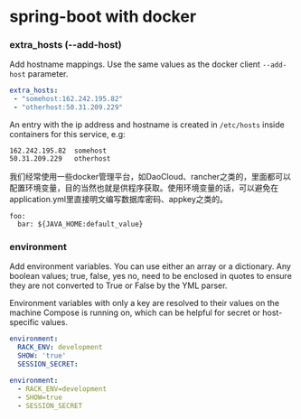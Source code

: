 ﻿spring-boot with docker
==

### extra_hosts (--add-host)
Add hostname mappings. Use the same values as the docker client ``` --add-host ``` parameter.
```yml
extra_hosts:
 - "somehost:162.242.195.82"
 - "otherhost:50.31.209.229"
``` 
An entry with the ip address and hostname is created in ``` /etc/hosts ``` inside containers for this service, e.g:
```
162.242.195.82  somehost
50.31.209.229   otherhost
```

我们经常使用一些docker管理平台，如DaoCloud、rancher之类的，里面都可以配置环境变量，目的当然也就是供程序获取。使用环境变量的话，可以避免在application.yml里直接明文编写数据库密码、appkey之类的。

```
foo:
  bar: ${JAVA_HOME:default_value}
```

### environment

Add environment variables. You can use either an array or a dictionary. Any boolean values; true, false, yes no, need to be enclosed in quotes to ensure they are not converted to True or False by the YML parser.

Environment variables with only a key are resolved to their values on the machine Compose is running on, which can be helpful for secret or host-specific values.

```yml
environment:
  RACK_ENV: development
  SHOW: 'true'
  SESSION_SECRET:

environment:
  - RACK_ENV=development
  - SHOW=true
  - SESSION_SECRET
```